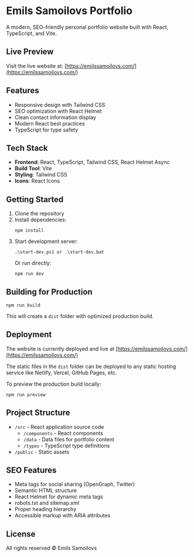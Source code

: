 # Emils Samoilovs Portfolio

A modern, SEO-friendly personal portfolio website built with React, TypeScript, and Vite.

## Live Preview

Visit the live website at: [https://emilssamoilovs.com/](https://emilssamoilovs.com/)

## Features

- Responsive design with Tailwind CSS
- SEO optimization with React Helmet
- Clean contact information display
- Modern React best practices
- TypeScript for type safety

## Tech Stack

- **Frontend**: React, TypeScript, Tailwind CSS, React Helmet Async
- **Build Tool**: Vite
- **Styling**: Tailwind CSS
- **Icons**: React Icons

## Getting Started

1. Clone the repository
2. Install dependencies:
   ```
   npm install
   ```
3. Start development server:
   ```
   .\start-dev.ps1 or .\start-dev.bat
   ```
   Or run directly:
   ```
   npm run dev
   ```

## Building for Production

```
npm run build
```

This will create a `dist` folder with optimized production build.

## Deployment

The website is currently deployed and live at [https://emilssamoilovs.com/](https://emilssamoilovs.com/)

The static files in the `dist` folder can be deployed to any static hosting service like Netlify, Vercel, GitHub Pages, etc.

To preview the production build locally:
```
npm run preview
```

## Project Structure

- `/src` - React application source code
  - `/components` - React components
  - `/data` - Data files for portfolio content
  - `/types` - TypeScript type definitions
- `/public` - Static assets

## SEO Features

- Meta tags for social sharing (OpenGraph, Twitter)
- Semantic HTML structure
- React Helmet for dynamic meta tags
- robots.txt and sitemap.xml
- Proper heading hierarchy
- Accessible markup with ARIA attributes

## License

All rights reserved © Emils Samoilovs
